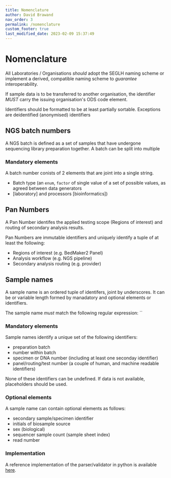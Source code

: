 ```yaml
---
title: Nomenclature
author: David Brawand
nav_order: 3
permalink: /nomenclature
custom_footer: true
last_modified_date: 2023-02-09 15:37:49
---
```

# Nomenclature

All Laboratories / Organisations _should_ adopt the SEGLH naming scheme or implement a derived, compatible naming
scheme to _guarantee_ interoperability.

If sample data is to be transferred to another organisation, the identifier _MUST_ carry the issuing organisation's
ODS code element.

Identifiers should be formatted to be at least partially sortable. Exceptions are deidentified (anonymised) identifiers

## NGS batch numbers

A NGS batch is defined as a set of samples that have undergone sequencing library preparation together. A batch can be
split into multiple

### Mandatory elements

A batch number conists of 2 elements that are joint into a single string.

- Batch type (an `enum`, `factor` of single value of a set of possible values, as agreed between data generators
- [laboratory] and processors [bioinformatics])

## Pan Numbers

A Pan Number identifes the applied testing scope (Regions of interest) and routing of secondary analysis results.

Pan Numbers are immutable identifiers and uniquely identify a tuple of at least the following:

- Regions of interest (e.g. BedMaker2 Panel)
- Analysis workflow (e.g. NGS pipeline)
- Secondary analysis routing (e.g. provider)

## Sample names

A sample name is an ordered tuple of identifers, joint by underscores. It can be or variable length formed by
manadatory and optional elements or identifiers.

The sample name _must_ match the following regular expression:
``

### Mandatory elements

Sample names identify a unique set of the following identifiers:

- preparation batch
- number within batch
- specimen or DNA number (including at least one seconday identifier)
- panel/routing/test number (a couple of human, and machine readable identifiers)

None of these identifiers can be undefined. If data is not available, placeholders should be used.

### Optional elements

A sample name can contain optional elements as follows:

- secondary sample/specimen identifier
- initials of biosample source
- sex (biological)
- sequencer sample count (sample sheet index)
- read number

### Implementation

A reference implementation of the parser/validator in python is available
[here](http://github.com/moka-guys/seglh-naming.git).
